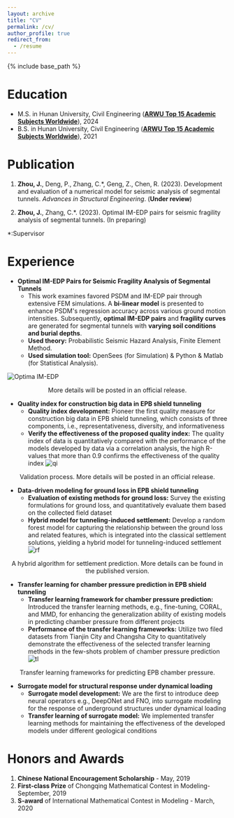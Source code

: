 ```yaml
---
layout: archive
title: "CV"
permalink: /cv/
author_profile: true
redirect_from:
  - /resume
---
```


{% include base_path %}

Education
======
* M.S. in Hunan University, Civil Engineering (**[ARWU Top 15 Academic Subjects Worldwide](https://www.shanghairanking.com/rankings/gras/2022/RS0211)**), 2024
* B.S. in Hunan University, Civil Engineering (**[ARWU Top 15 Academic Subjects Worldwide](https://www.shanghairanking.com/rankings/gras/2022/RS0211)**), 2021

Publication 
======
1. **Zhou, J.**, Deng, P., Zhang, C.\*, Geng, Z., Chen, R. (2023). Development and evaluation of a numerical model for seismic analysis of segmental tunnels. *Advances in Structural Engineering*. (**Under review**) 

2. **Zhou, J.**, Zhang, C.\*. (2023). Optimal IM-EDP pairs for seismic fragility analysis of segmental tunnels. (In preparing) 

\*:Supervisor 

Experience 
======
* **Optimal IM-EDP Pairs for Seismic Fragility Analysis of Segmental Tunnels**
  * This work examines favored PSDM and IM-EDP pair through extensive FEM simulations. A **bi-linear model** is presented to enhance PSDM's regression accuracy across various ground motion intensities. Subsequently, **optimal IM-EDP pairs** and **fragility curves** are generated for segmental tunnels with **varying soil conditions and burial depths**.
  * **Used theory:** Probabilistic Seismic Hazard Analysis, Finite Element Method.
  * **Used simulation tool:**  OpenSees (for Simulation) & Python & Matlab (for Statistical Analysis).

![Optima IM-EDP]()
<center> More details will be posted in an official release. </center>



* **Quality index for construction big data in EPB shield tunneling**
  * **Quality index development:** Pioneer the first quality measure for construction big data in EPB shield tunneling, which consists of three components, i.e., representativeness, diversity, and informativeness
  * **Verify the effectiveness of the proposed quality index:** The quality index of data is quantitatively compared with the performance of the models developed by data via a correlation analysis, the high R-values that more than 0.9 confirms the effectiveness of the quality index 
![qi](http://renyuhao825.github.io/images/qi.png)
<center> Validation process. More details will be posted in an official release. </center>

*  **Data-driven modeling for ground loss in EPB shield tunneling**
    * **Evaluation of existing methods for ground loss:** Survey the existing formulations for ground loss, and quantitatively evaluate them based on the collected field dataset 
    * **Hybrid model for tunneling-induced settlement:** Develop a random forest model for capturing the relationship between the ground loss and related features, which is integrated into the classical settlement solutions, yielding a hybrid model for tunneling-induced settlement
![rf](http://renyuhao825.github.io/images/rf.png)
<center> A hybrid algorithm for settlement prediction. More details can be found in the published version. </center>

* **Transfer learning for chamber pressure prediction in EPB shield tunneling**
  * **Transfer learning framework for chamber pressure prediction:** Introduced the transfer learning methods, e.g., fine-tuning, CORAL, and MMD, for enhancing the generalization ability of existing models in predicting chamber pressure from different projects
  * **Performance of the transfer learning frameworks:** Utilize two filed datasets from Tianjin City and Changsha City to quantitatively demonstrate the effectiveness of the selected transfer learning methods in the few-shots problem of chamber pressure prediction 
![tl](http://renyuhao825.github.io/images/tl.png)
<center> Transfer learning frameworks for predicting EPB chamber pressure. </center>

* **Surrogate model for structural response under dynamical loading**
  * **Surrogate model development:** We are the first to introduce deep neural operators e.g., DeepONet and FNO, into surrogate modeling for the response of underground structures under dynamical loading
  * **Transfer learning of surrogate model:** We implemented transfer learning methods for maintaining the effectiveness of the developed models under different geological conditions 


Honors and Awards  
======
1. **Chinese National Encouragement Scholarship** - May, 2019 
2. **First-class Prize** of Chongqing Mathematical Contest in Modeling- September, 2019 
3. **S-award** of International Mathematical Contest in Modeling - March, 2020